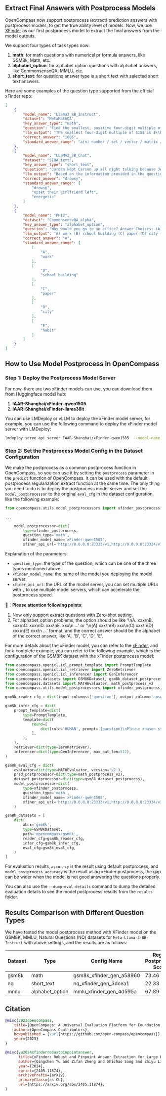 ## Extract Final Answers with Postprocess Models

OpenCompass now support postprocess (extract) prediction answers with postprocess models, to get the true ability level of models. Now, we use [XFinder](https://github.com/IAAR-Shanghai/xFinder) as our first postprocess model to extract the final answers from the model outputs.

We support four types of task types now:

1. **math**: for math questions with numerical pr formula answers, like GSM8k, Math, etc.
2. **alphabet_option**: for alphabet option questions with alphabet answers, like CommonsenseQA, MMLU, etc.
3. **short_text**: for questions answer type is a short text with selected short text answers.

Here are some examples of the question type supported from the official xFinder repo:

```json
[
    {
        "model_name": "Llama3_8B_Instruct",
        "dataset": "MetaMathQA",
        "key_answer_type": "math",
        "question": "Find the smallest, positive four-digit multiple of $15.$",
        "llm_output": "The smallest four-digit multiple of $15$ is $\\boxed{1005}.$",
        "correct_answer": "1005",
        "standard_answer_range": "a(n) number / set / vector / matrix / interval / expression / function / equation / inequality"
    },
    {
        "model_name": "LLaMA2_7B_Chat",
        "dataset": "SIQA_text",
        "key_answer_type": "short_text",
        "question": "Jordan kept Carson up all night talking because Jordan's girlfriend left them and they were quite upset. How would Carson feel as a result? Answer Choices: drowsy / upset their girlfriend left / energetic",
        "llm_output": "Based on the information provided in the question, Carson would likely feel upset because Jordan's girlfriend left them and they were quite upset. Therefore, the correct answer is (B) upset their girlfriend left.",
        "correct_answer": "drowsy",
        "standard_answer_range": [
            "drowsy",
            "upset their girlfriend left",
            "energetic"
        ]
    },
    {
        "model_name": "PHI2",
        "dataset": "CommonsenseQA_alpha",
        "key_answer_type": "alphabet_option",
        "question": "Why would you go to an office? Answer Choices: (A) work (B) school building (C) paper (D) city (E) habit",
        "llm_output": "A) work (B) school building (C) paper (D) city (E) habit\n\nExplanation:\n We are looking for a reason why someone would go to an office. The only answer choice that matches this is option A) work. Therefore, the correct answer is A) work.",
        "correct_answer": "A",
        "standard_answer_range": [
            [
                "A",
                "work"
            ],
            [
                "B",
                "school building"
            ],
            [
                "C",
                "paper"
            ],
            [
                "D",
                "city"
            ],
            [
                "E",
                "habit"
            ]
        ]
    }
]
```

## How to Use Model Postprocess in OpenCompass

### Step 1: Deploy the Postprocess Model Server

For now, there are two xFinder models can use, you can download them from Huggingface model hub:

1. **IAAR-Shanghai/xFinder-qwen1505**
2. **IAAR-Shanghai/xFinder-llama38it**

You can use LMDeploy or vLLM to deploy the xFinder model server, for example, you can use the following command to deploy the xFinder model server with LMDeploy:

```bash
lmdeploy serve api_server IAAR-Shanghai/xFinder-qwen1505  --model-name xFinder-qwen1505  --server-port 23333 --backend turbomind --tp 1
```

### Step 2: Set the Postprocess Model Config in the Dataset Configuration

We make the postprocess as a common postprocess function in OpenCompass, so you can use it by setting the `postprocess` parameter in the `predict` function of OpenCompass. It can be used with the default postprocess regularization extract function at the same time. The only thing you need to do is to deploy the postprocess model server and set the `model_postprocessor` to the original `eval_cfg` in the dataset configuration, like the following example:

```python
from opencompass.utils.model_postprocessors import xfinder_postprocess

...

    model_postprocessor=dict(
        type=xfinder_postprocess,
        question_type='math',
        xfinder_model_name='xFinder-qwen1505',
        xfiner_api_url='http://0.0.0.0:23333/v1,http://0.0.0.0:23334/v1')
```

Explanation of the parameters:

- `question_type`: the type of the question, which can be one of the three types mentioned above.
- `xfinder_model_name`: the name of the model you deploying the model server.
- `xfiner_api_url`: the URL of the model server, you can set multiple URLs with `,` to use multiple model servers, which can accelerate the postprocess speed.

📢：**Please attention following points**:

1. Now only support extract questions with Zero-shot setting.
2. For alphabet_option problems, the option should be like '\\nA. xxx\\nB. xxx\\nC. xxx\\nD. xxx\\nE. xxx\\n ...' or '\\n(A) xxx\\n(B) xxx\\n(C) xxx\\n(D) xxx\\n(E) xxx\\n ...' format, and the correct answer should be the alphabet of the correct answer, like 'A', 'B', 'C', 'D', 'E'.

For more details about the xFinder model, you can refer to the [xFinder](https://github.com/IAAR-Shanghai/xFinder), and for a complete example, you can refer to the following example, which is the configuration of the GSM8K dataset with the xFinder postprocess model:

```python
from opencompass.openicl.icl_prompt_template import PromptTemplate
from opencompass.openicl.icl_retriever import ZeroRetriever
from opencompass.openicl.icl_inferencer import GenInferencer
from opencompass.datasets import GSM8KDataset, gsm8k_dataset_postprocess, Gsm8kEvaluator
from opencompass.datasets import MATHEvaluator, math_postprocess_v2
from opencompass.utils.model_postprocessors import xfinder_postprocess

gsm8k_reader_cfg = dict(input_columns=['question'], output_column='answer')

gsm8k_infer_cfg = dict(
    prompt_template=dict(
        type=PromptTemplate,
        template=dict(
            round=[
                dict(role='HUMAN', prompt='{question}\nPlease reason step by step, and put your final answer within \\boxed{}.'),
            ],
        ),
    ),
    retriever=dict(type=ZeroRetriever),
    inferencer=dict(type=GenInferencer, max_out_len=512),
)

gsm8k_eval_cfg = dict(
    evaluator=dict(type=MATHEvaluator, version='v2'),
    pred_postprocessor=dict(type=math_postprocess_v2),
    dataset_postprocessor=dict(type=gsm8k_dataset_postprocess),
    model_postprocessor=dict(
        type=xfinder_postprocess,
        question_type='math',
        xfinder_model_name='xFinder-qwen1505',
        xfiner_api_url='http://0.0.0.0:23333/v1,http://0.0.0.0:23334/v1')
    )

gsm8k_datasets = [
    dict(
        abbr='gsm8k',
        type=GSM8KDataset,
        path='opencompass/gsm8k',
        reader_cfg=gsm8k_reader_cfg,
        infer_cfg=gsm8k_infer_cfg,
        eval_cfg=gsm8k_eval_cfg,
    )
]
```

For evaluation results, `accuracy` is the result using default postprocess, and `model_postprocess_accuracy` is the result using xFinder postprocess, the gap can be wider when the model is not good answering the questions properly.

You can also use the `--dump-eval-details` command to dump the detailed evaluation details to see the model postprocess results from the `results` folder.

## Results Comparison with Different Question Types

We have tested the model postprocess method with XFinder model on the GSM8K, MMLU, Natural Questions (NQ) datasets for `Meta-Llama-3-8B-Instruct` with above settings, and the results are as follows:

| Dataset | Type            | Config Name              | Regex Postprocess Score | Model Postprocess Score |
| ------- | --------------- | ------------------------ | ----------------------- | ----------------------- |
| gsm8k   | math            | gsm8k_xfinder_gen_a58960 | 73.46                   | 78.09                   |
| nq      | short_text      | nq_xfinder_gen_3dcea1    | 22.33                   | 37.53                   |
| mmlu    | alphabet_option | mmlu_xfinder_gen_4d595a  | 67.89                   | 67.93                   |

## Citation

```bibtex
@misc{2023opencompass,
    title={OpenCompass: A Universal Evaluation Platform for Foundation Models},
    author={OpenCompass Contributors},
    howpublished = {\url{https://github.com/open-compass/opencompass}},
    year={2023}
}

@misc{yu2024xfinderrobustpinpointanswer,
      title={xFinder: Robust and Pinpoint Answer Extraction for Large Language Models},
      author={Qingchen Yu and Zifan Zheng and Shichao Song and Zhiyu Li and Feiyu Xiong and Bo Tang and Ding Chen},
      year={2024},
      eprint={2405.11874},
      archivePrefix={arXiv},
      primaryClass={cs.CL},
      url={https://arxiv.org/abs/2405.11874},
}

```
